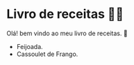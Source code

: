 # Livro de receitas :man_cook:

Olá! bem vindo ao meu livro de receitas. :wave:

- Feijoada.
- Cassoulet de Frango.